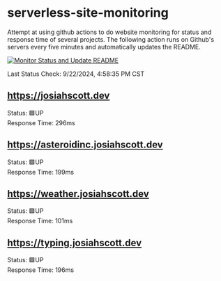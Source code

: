 # serverless-site-monitoring
Attempt at using github actions to do website monitoring for status and response time of several projects. The following action runs on Github's servers every five minutes and automatically updates the README.  

[![Monitor Status and Update README](https://github.com/JosiahSco/serverless-site-monitoring/actions/workflows/monitor.yaml/badge.svg)](https://github.com/JosiahSco/serverless-site-monitoring/actions/workflows/monitor.yaml)

Last Status Check: 9/22/2024, 4:58:35 PM CST

## https://josiahscott.dev
Status: 🟩UP  
Response Time: 296ms

## https://asteroidinc.josiahscott.dev
Status: 🟩UP  
Response Time: 199ms

## https://weather.josiahscott.dev
Status: 🟩UP  
Response Time: 101ms

## https://typing.josiahscott.dev
Status: 🟩UP  
Response Time: 196ms

